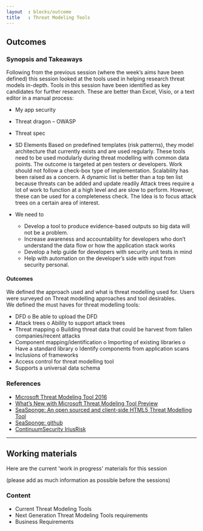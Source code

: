```yaml
---
layout  : blocks/outcome
title   : Threat Modeling Tools
---
```


## Outcomes

### Synopsis and Takeaways

Following from the previous session (where the week’s aims have been defined) this session looked at the tools used in helping research threat models in-depth.
Tools in this session have been identified as key candidates for further research. These are better than Excel, Visio, or a text editor in a manual process:
-	My app security
-	Threat dragon – OWASP
-	Threat spec
-	SD Elements
Based on predefined templates (risk patterns), they model architecture that currently exists and are used regularly. 
These tools need to be used modularly during threat modelling with common data points. 
The outcome is targeted at pen testers or developers. Work should not follow a check-box type of implementation. Scalability has been raised as a concern.
A dynamic list is better than a top ten list because threats can be added and update readily 
Attack trees require a lot of work to function at a high level and are slow to perform. However, these can be used for a completeness check. The Idea is to focus attack trees on a certain area of interest.

- We need to 
  - Develop a tool to produce evidence-based outputs so big data will not be a problem. 
  - Increase awareness and accountability for developers who don’t understand the data flow or how the application stack works
  - Develop a help guide for developers with security unit tests in mind  
  - Help with automation on the developer’s side with input from security personal.

#### Outcomes

We defined the approach used and what is threat modelling used for.  Users were surveyed on Threat modelling approaches and tool desirables.  
We defined the must haves for threat modelling tools:
-	DFD
   o	Be able to upload the DFD
-	Attack trees
   o	Ability to support attack trees
-	Threat mapping
   o	Building threat data that could be harvest from fallen companies/recent attacks
-	Component mapping/identification 
   o	Importing of existing libraries 
   o	Have a standard library 
   o	Identify components from application scans 
-	Inclusions of frameworks 	
-	Access control for threat modelling tool	
-	Supports a universal data schema 

### References

- [Microsoft Threat Modeling Tool 2016](https://www.microsoft.com/en-us/download/details.aspx?id=49168)
- [What’s New with Microsoft Threat Modeling Tool  Preview](https://blogs.msdn.microsoft.com/secdevblog/2017/04/21/whats-new-with-microsoft-threat-modeling-tool-preview/)
- [SeaSponge: An open sourced and client-side HTML5 Threat Modelling Tool](https://mozilla.github.io/seasponge/)
- [SeaSponge: github](https://github.com/mozilla/seasponge)
- [ContinuumSecurity IriusRisk](https://www.continuumsecurity.net/threat-modeling-tool/)

--- 

## Working materials

Here are the current 'work in progress' materials for this session 

(please add as much information as possible before the sessions)

### Content

- Current Threat Modeling Tools
- Next Generation Threat Modeling Tools requirements
- Business Requirements
